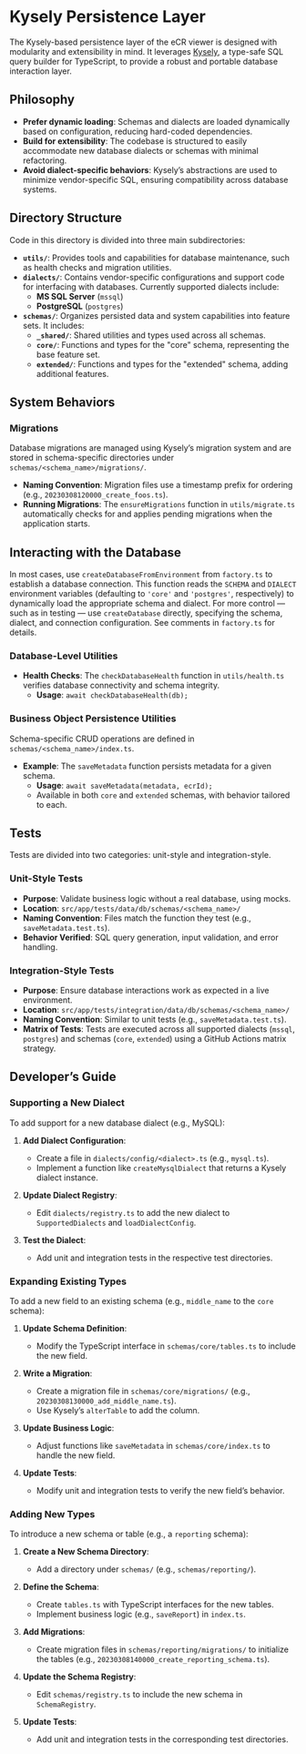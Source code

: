 # Kysely Persistence Layer

The Kysely-based persistence layer of the eCR viewer is designed with modularity and extensibility in mind. It leverages [Kysely](https://kysely.dev/), a type-safe SQL query builder for TypeScript, to provide a robust and portable database interaction layer.

## Philosophy

- **Prefer dynamic loading**: Schemas and dialects are loaded dynamically based on configuration, reducing hard-coded dependencies.
- **Build for extensibility**: The codebase is structured to easily accommodate new database dialects or schemas with minimal refactoring.
- **Avoid dialect-specific behaviors**: Kysely’s abstractions are used to minimize vendor-specific SQL, ensuring compatibility across database systems.

## Directory Structure

Code in this directory is divided into three main subdirectories:

- **`utils/`**: Provides tools and capabilities for database maintenance, such as health checks and migration utilities.
- **`dialects/`**: Contains vendor-specific configurations and support code for interfacing with databases. Currently supported dialects include:
  - **MS SQL Server** (`mssql`)
  - **PostgreSQL** (`postgres`)
- **`schemas/`**: Organizes persisted data and system capabilities into feature sets. It includes:
  - **`_shared/`**: Shared utilities and types used across all schemas.
  - **`core/`**: Functions and types for the "core" schema, representing the base feature set.
  - **`extended/`**: Functions and types for the "extended" schema, adding additional features.

## System Behaviors

### Migrations

Database migrations are managed using Kysely’s migration system and are stored in schema-specific directories under `schemas/<schema_name>/migrations/`.

- **Naming Convention**: Migration files use a timestamp prefix for ordering (e.g., `20230308120000_create_foos.ts`).
- **Running Migrations**: The `ensureMigrations` function in `utils/migrate.ts` automatically checks for and applies pending migrations when the application starts.

## Interacting with the Database

In most cases, use `createDatabaseFromEnvironment` from `factory.ts` to establish a database connection. This function reads the `SCHEMA` and `DIALECT` environment variables (defaulting to `'core'` and `'postgres'`, respectively) to dynamically load the appropriate schema and dialect. For more control — such as in testing — use `createDatabase` directly, specifying the schema, dialect, and connection configuration. See comments in `factory.ts` for details.

### Database-Level Utilities

- **Health Checks**: The `checkDatabaseHealth` function in `utils/health.ts` verifies database connectivity and schema integrity.
  - **Usage**: `await checkDatabaseHealth(db);`

### Business Object Persistence Utilities

Schema-specific CRUD operations are defined in `schemas/<schema_name>/index.ts`.

- **Example**: The `saveMetadata` function persists metadata for a given schema.
  - **Usage**: `await saveMetadata(metadata, ecrId);`
  - Available in both `core` and `extended` schemas, with behavior tailored to each.

## Tests

Tests are divided into two categories: unit-style and integration-style.

### Unit-Style Tests

- **Purpose**: Validate business logic without a real database, using mocks.
- **Location**: `src/app/tests/data/db/schemas/<schema_name>/`
- **Naming Convention**: Files match the function they test (e.g., `saveMetadata.test.ts`).
- **Behavior Verified**: SQL query generation, input validation, and error handling.

### Integration-Style Tests

- **Purpose**: Ensure database interactions work as expected in a live environment.
- **Location**: `src/app/tests/integration/data/db/schemas/<schema_name>/`
- **Naming Convention**: Similar to unit tests (e.g., `saveMetadata.test.ts`).
- **Matrix of Tests**: Tests are executed across all supported dialects (`mssql`, `postgres`) and schemas (`core`, `extended`) using a GitHub Actions matrix strategy.

## Developer’s Guide

### Supporting a New Dialect

To add support for a new database dialect (e.g., MySQL):

1. **Add Dialect Configuration**:
   - Create a file in `dialects/config/<dialect>.ts` (e.g., `mysql.ts`).
   - Implement a function like `createMysqlDialect` that returns a Kysely dialect instance.

2. **Update Dialect Registry**:
   - Edit `dialects/registry.ts` to add the new dialect to `SupportedDialects` and `loadDialectConfig`.

3. **Test the Dialect**:
   - Add unit and integration tests in the respective test directories.

### Expanding Existing Types

To add a new field to an existing schema (e.g., `middle_name` to the `core` schema):

1. **Update Schema Definition**:
   - Modify the TypeScript interface in `schemas/core/tables.ts` to include the new field.

2. **Write a Migration**:
   - Create a migration file in `schemas/core/migrations/` (e.g., `20230308130000_add_middle_name.ts`).
   - Use Kysely’s `alterTable` to add the column.

3. **Update Business Logic**:
   - Adjust functions like `saveMetadata` in `schemas/core/index.ts` to handle the new field.

4. **Update Tests**:
   - Modify unit and integration tests to verify the new field’s behavior.

### Adding New Types

To introduce a new schema or table (e.g., a `reporting` schema):

1. **Create a New Schema Directory**:
   - Add a directory under `schemas/` (e.g., `schemas/reporting/`).

2. **Define the Schema**:
   - Create `tables.ts` with TypeScript interfaces for the new tables.
   - Implement business logic (e.g., `saveReport`) in `index.ts`.

3. **Add Migrations**:
   - Create migration files in `schemas/reporting/migrations/` to initialize the tables (e.g., `20230308140000_create_reporting_schema.ts`).

4. **Update the Schema Registry**:
   - Edit `schemas/registry.ts` to include the new schema in `SchemaRegistry`.

5. **Update Tests**:
   - Add unit and integration tests in the corresponding test directories.
